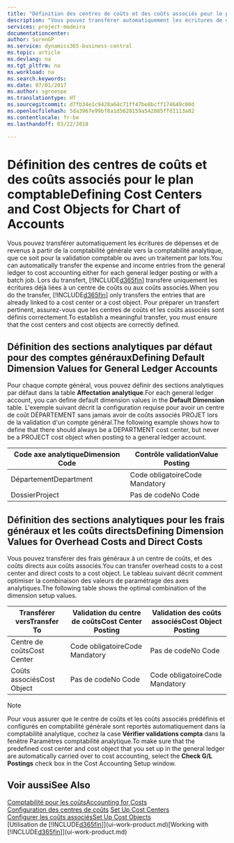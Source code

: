 ```yaml
---
title: "Définition des centres de coûts et des coûts associés pour le plan comptable | Microsoft Docs"
description: "Vous pouvez transférer automatiquement les écritures de dépenses et de revenus à partir de la comptabilité générale vers la comptabilité analytique, que ce soit pour la validation comptable ou avec un traitement par lots. Lors du transfert, le système transfère uniquement les écritures déjà liées à un centre de coûts ou aux coûts associés. Pour préparer un transfert pertinent, assurez-vous que les centres de coûts et les coûts associés sont définis correctement."
services: project-madeira
documentationcenter: 
author: SorenGP
ms.service: dynamics365-business-central
ms.topic: article
ms.devlang: na
ms.tgt_pltfrm: na
ms.workload: na
ms.search.keywords: 
ms.date: 07/01/2017
ms.author: sgroespe
ms.translationtype: HT
ms.sourcegitcommit: d7fb34e1c9428a64c71ff47be8bcff174649c00d
ms.openlocfilehash: 5da3967e99bf8a1d5628159a542885ffd1113a02
ms.contentlocale: fr-be
ms.lasthandoff: 03/22/2018

---
```

# <a name="defining-cost-centers-and-cost-objects-for-chart-of-accounts"></a><span data-ttu-id="e5b99-105">Définition des centres de coûts et des coûts associés pour le plan comptable</span><span class="sxs-lookup"><span data-stu-id="e5b99-105">Defining Cost Centers and Cost Objects for Chart of Accounts</span></span>
<span data-ttu-id="e5b99-106">Vous pouvez transférer automatiquement les écritures de dépenses et de revenus à partir de la comptabilité générale vers la comptabilité analytique, que ce soit pour la validation comptable ou avec un traitement par lots.</span><span class="sxs-lookup"><span data-stu-id="e5b99-106">You can automatically transfer the expense and income entries from the general ledger to cost accounting either for each general ledger posting or with a batch job.</span></span> <span data-ttu-id="e5b99-107">Lors du transfert, [!INCLUDE[d365fin](includes/d365fin_md.md)] transfère uniquement les écritures déjà liées à un centre de coûts ou aux coûts associés.</span><span class="sxs-lookup"><span data-stu-id="e5b99-107">When you do the transfer, [!INCLUDE[d365fin](includes/d365fin_md.md)] only transfers the entries that are already linked to a cost center or a cost object.</span></span> <span data-ttu-id="e5b99-108">Pour préparer un transfert pertinent, assurez-vous que les centres de coûts et les coûts associés sont définis correctement.</span><span class="sxs-lookup"><span data-stu-id="e5b99-108">To establish a meaningful transfer, you must ensure that the cost centers and cost objects are correctly defined.</span></span>  

## <a name="defining-default-dimension-values-for-general-ledger-accounts"></a><span data-ttu-id="e5b99-109">Définition des sections analytiques par défaut pour des comptes généraux</span><span class="sxs-lookup"><span data-stu-id="e5b99-109">Defining Default Dimension Values for General Ledger Accounts</span></span>  
<span data-ttu-id="e5b99-110">Pour chaque compte général, vous pouvez définir des sections analytiques par défaut dans la table **Affectation analytique**.</span><span class="sxs-lookup"><span data-stu-id="e5b99-110">For each general ledger account, you can define default dimension values in the **Default Dimension** table.</span></span> <span data-ttu-id="e5b99-111">L'exemple suivant décrit la configuration requise pour avoir un centre de coût DÉPARTEMENT sans jamais avoir de coûts associés PROJET lors de la validation d'un compte général.</span><span class="sxs-lookup"><span data-stu-id="e5b99-111">The following example shows how to define that there should always be a DEPARTMENT cost center, but never be a PROJECT cost object when posting to a general ledger account.</span></span>  

|<span data-ttu-id="e5b99-112">**Code axe analytique**</span><span class="sxs-lookup"><span data-stu-id="e5b99-112">**Dimension Code**</span></span>|<span data-ttu-id="e5b99-113">**Contrôle validation**</span><span class="sxs-lookup"><span data-stu-id="e5b99-113">**Value Posting**</span></span>|  
|------------------------------------------|-----------------------------------------|  
|<span data-ttu-id="e5b99-114">Département</span><span class="sxs-lookup"><span data-stu-id="e5b99-114">Department</span></span>|<span data-ttu-id="e5b99-115">Code obligatoire</span><span class="sxs-lookup"><span data-stu-id="e5b99-115">Code Mandatory</span></span>|  
|<span data-ttu-id="e5b99-116">Dossier</span><span class="sxs-lookup"><span data-stu-id="e5b99-116">Project</span></span>|<span data-ttu-id="e5b99-117">Pas de code</span><span class="sxs-lookup"><span data-stu-id="e5b99-117">No Code</span></span>|  

## <a name="defining-dimension-values-for-overhead-costs-and-direct-costs"></a><span data-ttu-id="e5b99-118">Définition des sections analytiques pour les frais généraux et les coûts directs</span><span class="sxs-lookup"><span data-stu-id="e5b99-118">Defining Dimension Values for Overhead Costs and Direct Costs</span></span>  
 <span data-ttu-id="e5b99-119">Vous pouvez transférer des frais généraux à un centre de coûts, et des coûts directs aux coûts associés.</span><span class="sxs-lookup"><span data-stu-id="e5b99-119">You can transfer overhead costs to a cost center and direct costs to a cost object.</span></span> <span data-ttu-id="e5b99-120">Le tableau suivant décrit comment optimiser la combinaison des valeurs de paramétrage des axes analytiques.</span><span class="sxs-lookup"><span data-stu-id="e5b99-120">The following table shows the optimal combination of the dimension setup values.</span></span>  

|<span data-ttu-id="e5b99-121">Transférer vers</span><span class="sxs-lookup"><span data-stu-id="e5b99-121">Transfer To</span></span>|<span data-ttu-id="e5b99-122">Validation du centre de coûts</span><span class="sxs-lookup"><span data-stu-id="e5b99-122">Cost Center Posting</span></span>|<span data-ttu-id="e5b99-123">Validation des coûts associés</span><span class="sxs-lookup"><span data-stu-id="e5b99-123">Cost Object Posting</span></span>|  
|-----------------|-------------------------|-------------------------|  
|<span data-ttu-id="e5b99-124">Centre de coûts</span><span class="sxs-lookup"><span data-stu-id="e5b99-124">Cost Center</span></span>|<span data-ttu-id="e5b99-125">Code obligatoire</span><span class="sxs-lookup"><span data-stu-id="e5b99-125">Code Mandatory</span></span>|<span data-ttu-id="e5b99-126">Pas de code</span><span class="sxs-lookup"><span data-stu-id="e5b99-126">No Code</span></span>|  
|<span data-ttu-id="e5b99-127">Coûts associés</span><span class="sxs-lookup"><span data-stu-id="e5b99-127">Cost Object</span></span>|<span data-ttu-id="e5b99-128">Pas de code</span><span class="sxs-lookup"><span data-stu-id="e5b99-128">No Code</span></span>|<span data-ttu-id="e5b99-129">Code obligatoire</span><span class="sxs-lookup"><span data-stu-id="e5b99-129">Code Mandatory</span></span>|  

> [!NOTE]  
>  <span data-ttu-id="e5b99-130">Pour vous assurer que le centre de coûts et les coûts associés prédéfinis et configurés en comptabilité générale sont reportés automatiquement dans la comptabilité analytique, cochez la case **Vérifier validations compta** dans la fenêtre Paramètres comptabilité analytique.</span><span class="sxs-lookup"><span data-stu-id="e5b99-130">To make sure that the predefined cost center and cost object that you set up in the general ledger are automatically carried over to cost accounting, select the **Check G/L Postings** check box in the Cost Accounting Setup window.</span></span>  

## <a name="see-also"></a><span data-ttu-id="e5b99-131">Voir aussi</span><span class="sxs-lookup"><span data-stu-id="e5b99-131">See Also</span></span>  
[<span data-ttu-id="e5b99-132">Comptabilité pour les coûts</span><span class="sxs-lookup"><span data-stu-id="e5b99-132">Accounting for Costs</span></span>](finance-manage-cost-accounting.md)  
<span data-ttu-id="e5b99-133">[Configuration des centres de coûts](finance-how-to-set-up-cost-centers.md) </span><span class="sxs-lookup"><span data-stu-id="e5b99-133">[Set Up Cost Centers](finance-how-to-set-up-cost-centers.md) </span></span>  
[<span data-ttu-id="e5b99-134">Configurer les coûts associés</span><span class="sxs-lookup"><span data-stu-id="e5b99-134">Set Up Cost Objects</span></span>](finance-how-to-set-up-cost-objects.md)  
<span data-ttu-id="e5b99-135">[Utilisation de [!INCLUDE[d365fin](includes/d365fin_md.md)]](ui-work-product.md)</span><span class="sxs-lookup"><span data-stu-id="e5b99-135">[Working with [!INCLUDE[d365fin](includes/d365fin_md.md)]](ui-work-product.md)</span></span>


